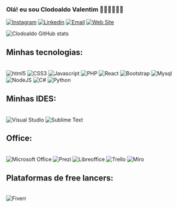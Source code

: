 ### Olá! eu sou Clodoaldo Valentim 👋🏽👋🏽👋🏽
[![Instagram](https://img.shields.io/badge/Instagram-E4405F?style=for-the-badge&logo=instagram&logoColor=white)](https://instagram.com/clodoaldovalentim)
[![Linkedin](https://img.shields.io/badge/LinkedIn-0077B5?style=for-the-badge&logo=linkedin&logoColor=white)](https://linkedin.com/in/clodoaldo-valentim-73524131)
[![Email](https://img.shields.io/badge/website-000000?style=for-the-badge&logo=About.me&logoColor=white)](https://aprendaaquicursos.com.br)
[![Web Site](https://img.shields.io/badge/Gmail-D14836?style=for-the-badge&logo=gmail&logoColor=white)](clodoaldovalentim123@gmail.com)

![Clodoaldo GitHub stats](https://github-readme-stats.vercel.app/api?username=clodoaldo-valentim&theme=dark&show_icons=true)

## Minhas tecnologias:
<div style="display: inline_block"><br>
  <img align="center" alt="html5" src="https://img.shields.io/badge/HTML5-E34F26?style=for-the-badge&logo=html5&logoColor=white"/>
  <img align="center" alt="CSS3" src="https://img.shields.io/badge/CSS3-1572B6?style=for-the-badge&logo=css3&logoColor=white"/>
  <img align="center" alt="Javascript" src="https://img.shields.io/badge/JavaScript-F7DF1E?style=for-the-badge&logo=javascript&logoColor=black"/>
  <img align="center" alt="PHP" src="https://img.shields.io/badge/PHP-777BB4?style=for-the-badge&logo=php&logoColor=white"/>
  <img align="center" alt="React" src="https://img.shields.io/badge/React-20232A?style=for-the-badge&logo=react&logoColor=61DAFB"/>
  <img align="center" alt="Bootstrap" src="https://img.shields.io/badge/Bootstrap-563D7C?style=for-the-badge&logo=bootstrap&logoColor=white"/>
  <img align="center" alt="Mysql" src="https://img.shields.io/badge/MySQL-00000F?style=for-the-badge&logo=mysql&logoColor=white"/>
  <img align="center" alt="NodeJS" src="https://img.shields.io/badge/Node.js-43853D?style=for-the-badge&logo=node.js&logoColor=white"/>
  <img align="center" alt="C#" src="https://img.shields.io/badge/C%23-239120?style=for-the-badge&logo=c-sharp&logoColor=white"/>
  <img align="center" alt="Python" src="https://img.shields.io/badge/Python-14354C?style=for-the-badge&logo=python&logoColor=white"/>  
</div>


## Minhas IDES:
<div style="display: inline_block"><br>
  <img align="center" alt="Visual Studio" src="https://img.shields.io/badge/Visual_Studio-5C2D91?style=for-the-badge&logo=visual%20studio&logoColor=white"/>
  <img align="center" alt="Sublime Text" src="https://img.shields.io/badge/sublime_text-%23575757.svg?&style=for-the-badge&logo=sublime-text&logoColor=important"/>  
</div>


## Office:
<div style="display: inline_block"><br>
  <img align="center" alt="Microsoft Office" src="https://img.shields.io/badge/Microsoft_Office-D83B01?style=for-the-badge&logo=microsoft-office&logoColor=white"/>
  <img align="center" alt="Prezi" src="https://img.shields.io/badge/Prezi-3181FF?style=for-the-badge&logo=prezi&logoColor=white"/>
  <img align="center" alt="Libreoffice" src="https://img.shields.io/badge/LibreOffice-18A303?style=for-the-badge&logo=LibreOffice&logoColor=white"/>
  <img align="center" alt="Trello" src="https://img.shields.io/badge/Trello-0052CC?style=for-the-badge&logo=trello&logoColor=white"/>
  <img align="center" alt="Miro" src="https://img.shields.io/badge/Miro-050038?style=for-the-badge&logo=Miro&logoColor=white"/> 
</div>

## Plataformas de free lancers:
<div style="display: inline_block"><br>
  <img align="center" alt="Fiverr" src="https://img.shields.io/badge/fiverr-1DBF73?style=for-the-badge&logo=fiverr&logoColor=white"/>  
</div>


